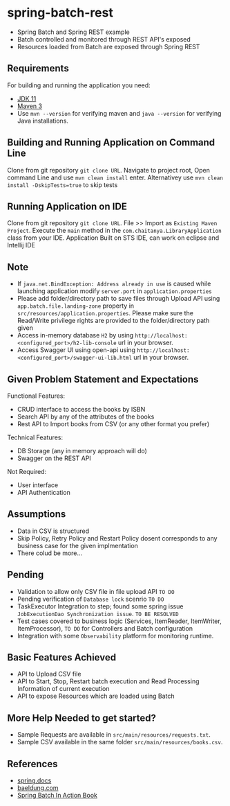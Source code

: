 # spring-batch-rest
- Spring Batch and Spring REST example
- Batch controlled and monitored through REST API's exposed
- Resources loaded from Batch are exposed through Spring REST

## Requirements
For building and running the application you need:

- [JDK 11](https://www.oracle.com/java/technologies/javase-jdk11-downloads.html)
- [Maven 3](https://maven.apache.org)
- Use `mvn --version` for verifying maven and `java --version` for verifying Java installations.

## Building and Running Application on Command Line

Clone from git repository `git clone URL`.
Navigate to project root, Open command Line and use `mvn clean install` enter. Alternativey use `mvn clean install -DskipTests=true` to skip tests

## Running Application on IDE

Clone from git repository `git clone URL`.
File >> Import as `Existing Maven Project`.
Execute the `main` method in the `com.chaitanya.LibraryApplication` class from your IDE.
Application Built on STS IDE, can work on eclipse and Intellij IDE

## Note
- If `java.net.BindException: Address already in use` is caused while launching application modify `server.port` in `application.properties`
- Please add folder/directory path to save files through Upload API using `app.batch.file.landing-zone` property in `src/resources/application.properties`. Please make sure the Read/Write privilege rights are provided to the folder/directory path given 
- Access in-memory database `H2` by using `http://localhost:<configured_port>/h2-lib-console` url in your browser.
- Access Swagger UI using open-api using `http://localhost:<configured_port>/swagger-ui-lib.html` url in your browser.

## Given Problem Statement and Expectations

Functional Features:
-	CRUD interface to access the books by ISBN
-	Search API by any of the attributes of the books
-	Rest API to Import books from CSV (or any other format you prefer)
 
Technical Features:
-	DB Storage (any in memory approach will do)
-	Swagger on the REST API

Not Required:
-	User interface
-	API Authentication

## Assumptions
- Data in CSV is structured
- Skip Policy, Retry Policy and Restart Policy dosent corresponds to any business case for the given implmentation
- There colud be more...

## Pending
- Validation to allow only CSV file in file upload API `TO DO`
- Pending verification of `Database lock` scenrio `TO DO`
- TaskExecutor Integration to step; found some spring issue `JobExecutionDao Synchronization issue`. `TO BE RESOLVED`
- Test cases covered to business logic (Services, ItemReader, ItemWriter, ItemProcessor), `TO DO` for Controllers and Batch configuration
- Integration with some `Observability` platform for monitoring runtime.

## Basic Features Achieved
- API to Upload CSV file
- API to Start, Stop, Restart batch execution and Read Processing Information of current execution
- API to expose Resources which are loaded using Batch

## More Help Needed to get started?
- Sample Requests are available in `src/main/resources/requests.txt`.
- Sample CSV available in the same folder `src/main/resources/books.csv`.

## References
- [spring.docs](https://docs.spring.io/spring-batch/docs/current/reference/html/job.html#configureJob)
- [baeldung.com](https://www.baeldung.com/spring-rest-api-query-search-language-tutorial)
- [Spring Batch In Action Book](https://livebook.manning.com/book/spring-batch-in-action/about-this-book/)
